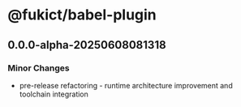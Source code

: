 # @fukict/babel-plugin

## 0.0.0-alpha-20250608081318

### Minor Changes

- pre-release refactoring - runtime architecture improvement and toolchain integration
